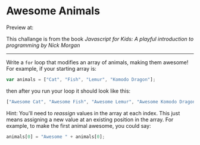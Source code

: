 

# Awesome Animals

Preview at: 

This challange is from the book *Javascript for Kids: A playful introduction to programming by Nick Morgan*
***

Write a `for` loop that modifies an array of animals, making them awesome! For example, if your starting array is:

```js
var animals = ["Cat", "Fish", "Lemur", "Komodo Dragon"];
```

then after you run your loop it should look like this:

```js
["Awesome Cat", "Awesome Fish", "Awesome Lemur", "Awesome Komodo Dragon"]
```

Hint: You'll need to *reassign* values in the array at each index. This just means assigning a new value at an existing position in the array. For example, to make the first animal awesome, you could say: 

```js
animals[0] = "Awesome " + animals[0];
```
